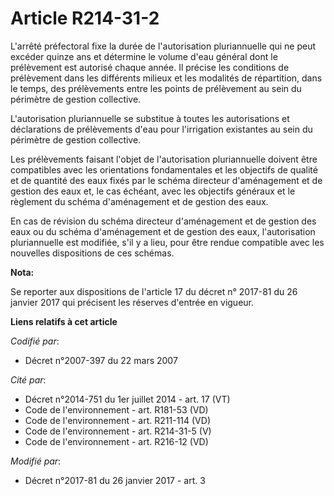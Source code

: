 # Article R214-31-2

L'arrêté préfectoral fixe la durée de l'autorisation pluriannuelle qui ne peut excéder quinze ans et détermine le volume
d'eau général dont le prélèvement est autorisé chaque année. Il précise les conditions de prélèvement dans les différents
milieux et les modalités de répartition, dans le temps, des prélèvements entre les points de prélèvement au sein du périmètre
de gestion collective.

L'autorisation pluriannuelle se substitue à toutes les autorisations et déclarations de prélèvements d'eau pour l'irrigation
existantes au sein du périmètre de gestion collective.

Les prélèvements faisant l'objet de l'autorisation pluriannuelle doivent être compatibles avec les orientations fondamentales
et les objectifs de qualité et de quantité des eaux fixés par le schéma directeur d'aménagement et de gestion des eaux et, le
cas échéant, avec les objectifs généraux et le règlement du schéma d'aménagement et de gestion des eaux.

En cas de révision du schéma directeur d'aménagement et de gestion des eaux ou du schéma d'aménagement et de gestion des
eaux, l'autorisation pluriannuelle est modifiée, s'il y a lieu, pour être rendue compatible avec les nouvelles dispositions
de ces schémas.

**Nota:**

Se reporter aux dispositions de l'article 17 du décret n° 2017-81 du 26 janvier 2017 qui précisent les réserves d'entrée en
vigueur.

**Liens relatifs à cet article**

_Codifié par_:

  - Décret n°2007-397 du 22 mars 2007

_Cité par_:

  - Décret n°2014-751 du 1er juillet 2014 - art. 17 (VT)
  - Code de l'environnement - art. R181-53 (VD)
  - Code de l'environnement - art. R211-114 (VD)
  - Code de l'environnement - art. R214-31-5 (V)
  - Code de l'environnement - art. R216-12 (VD)

_Modifié par_:

  - Décret n°2017-81 du 26 janvier 2017 - art. 3
